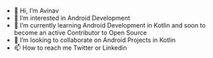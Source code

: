 - 👋 Hi, I’m Avinav
- 👀 I’m interested in Android Development
- 🌱 I’m currently learning Android Development in Kotlin and soon to become an active Contributor to Open Source
- 💞️ I’m looking to collaborate on Android Projects in Kotlin
- 📫 How to reach me Twitter or Linkedin 

<!---
avinav1237/avinav1237 is a ✨ special ✨ repository because its `README.md` (this file) appears on your GitHub profile.
You can click the Preview link to take a look at your changes.
--->
